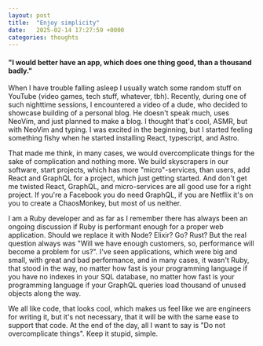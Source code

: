 ```yaml
---
layout: post
title:  "Enjoy simplicity"
date:   2025-02-14 17:27:59 +0000
categories: thoughts 
---
```


#### "I would better have an app, which does one thing good, than a thousand badly." 

When I have trouble falling asleep I usually watch some random stuff on YouTube (video games, tech stuff, whatever, tbh). Recently, during one of such nighttime sessions, I encountered a video of a dude, who decided to showcase building of a personal blog. He doesn't speak much, uses NeoVim, and just planned to make a blog. I thought that's cool, ASMR, but with NeoVim and typing. I was excited in the beginning, but I started feeling something fishy when he started installing React, typescript, and Astro.

That made me think, in many cases, we would overcomplicate things for the sake of complication and nothing more. We build skyscrapers in our software, start projects, which has more "micro"-services, than users, add React and GraphQL for a project, which just getting started. And don't get me twisted React, GraphQL, and micro-services are all good use for a right project. If you're a Facebook you do need GraphQL, if you are Netflix it's on you to create a ChaosMonkey, but most of us neither.

I am a Ruby developer and as far as I remember there has always been an ongoing discussion if Ruby is performant enough for a proper web application. Should we replace it with Node? Elixir? Go? Rust? But the real question always was "Will we have enough customers, so, performance will become a problem for us?". I've seen applications, which were big and small, with great and bad performance, and in many cases, it wasn't Ruby, that stood in the way, no matter how fast is your programming language if you have no indexes in your SQL database, no matter how fast is your programming language if your GraphQL queries load thousand of unused objects along the way.

We all like code, that looks cool, which makes us feel like we are engineers for writing it, but it's not necessary, that it will be with the same ease to support that code. At the end of the day, all I want to say is "Do not overcomplicate things". Keep it stupid, simple.
